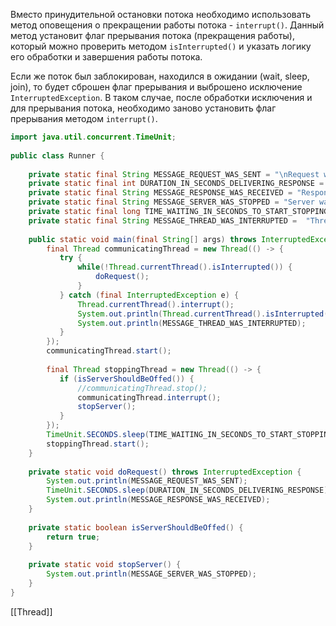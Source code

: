 Вместо принудительной остановки потока необходимо использовать метод оповещения о прекращении работы потока - `interrupt()`. Данный метод установит флаг прерывания потока (прекращения работы), который можно проверить методом `isInterrupted()` и указать логику его обработки и завершения работы потока.

Если же поток был заблокирован, находился в ожидании (wait, sleep, join), то будет сброшен флаг прерывания и выброшено исключение `InterruptedException`. В таком случае, после обработки исключения и для прерывания потока, необходимо заново установить флаг прерывания методом `interrupt()`.

```java
import java.util.concurrent.TimeUnit;  
  
public class Runner {  
  
    private static final String MESSAGE_REQUEST_WAS_SENT = "\nRequest was sent.";  
    private static final int DURATION_IN_SECONDS_DELIVERING_RESPONSE = 1;  
    private static final String MESSAGE_RESPONSE_WAS_RECEIVED = "Response was received.";  
    private static final String MESSAGE_SERVER_WAS_STOPPED = "Server was stopped.";  
    private static final long TIME_WAITING_IN_SECONDS_TO_START_STOPPING_THREAD = 5;  
    private static final String MESSAGE_THREAD_WAS_INTERRUPTED =  "Thread was interrupted.";  
  
    public static void main(final String[] args) throws InterruptedException {  
        final Thread communicatingThread = new Thread(() -> {  
           try {  
               while(!Thread.currentThread().isInterrupted()) {  
                   doRequest();  
               }  
           } catch (final InterruptedException e) {  
               Thread.currentThread().interrupt();  
               System.out.println(Thread.currentThread().isInterrupted());  
               System.out.println(MESSAGE_THREAD_WAS_INTERRUPTED);  
           }  
        });  
        communicatingThread.start();  
  
        final Thread stoppingThread = new Thread(() -> {  
           if (isServerShouldBeOffed()) {  
               //communicatingThread.stop();  
               communicatingThread.interrupt();  
               stopServer();  
           }  
        });  
        TimeUnit.SECONDS.sleep(TIME_WAITING_IN_SECONDS_TO_START_STOPPING_THREAD);  
        stoppingThread.start();  
    }  
  
    private static void doRequest() throws InterruptedException {  
        System.out.println(MESSAGE_REQUEST_WAS_SENT);  
        TimeUnit.SECONDS.sleep(DURATION_IN_SECONDS_DELIVERING_RESPONSE);  
        System.out.println(MESSAGE_RESPONSE_WAS_RECEIVED);  
    }  
  
    private static boolean isServerShouldBeOffed() {  
        return true;  
    }  
  
    private static void stopServer() {  
        System.out.println(MESSAGE_SERVER_WAS_STOPPED);  
    }  
}
```

[[Thread]]